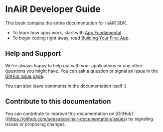 InAiR Developer Guide
=====================

This book contains the entire documentation for InAiR SDK.

- To learn how apps work, start with [App Fundamental](4-inair-fundamentals/README.md)
- To begin coding right away, read [Building Your First App](1-getting-started/1-build-your-first-app/README.md).

Help and Support
----------------

We're always happy to help out with your applications or any other questions you might have. You can ask a question or signal an issue in the [GitHub issue page](https://github.com/seespace/inair-documentation/issues).

You can also leave comments in the documentation itself :)

Contribute to this documentation
--------------------------------

You can contribute to improve this documentation on [GitHub]((https://github.com/seespace/inair-documentation/issues) by signaling issues or proposing changes.


